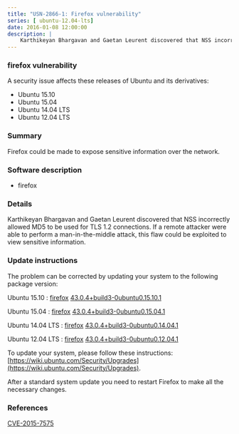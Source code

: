 ```yaml
---
title: "USN-2866-1: Firefox vulnerability"
series: [ ubuntu-12.04-lts]
date: 2016-01-08 12:00:00
description: |
    Karthikeyan Bhargavan and Gaetan Leurent discovered that NSS incorrectly allowed MD5 to be used for TLS 1.2 connections. If a remote attacker were able to perform a man-in-the-middle attack, this flaw could be exploited to view sensitive information. 
--- 
```

 
 


### firefox vulnerability

A security issue affects these releases of Ubuntu and its derivatives:

* Ubuntu 15.10
* Ubuntu 15.04
* Ubuntu 14.04 LTS
* Ubuntu 12.04 LTS

### Summary

Firefox could be made to expose sensitive information over the network. 

### Software description

* firefox 

### Details

Karthikeyan Bhargavan and Gaetan Leurent discovered that NSS incorrectly allowed MD5 to be used for TLS 1.2 connections. If a remote attacker were able to perform a man-in-the-middle attack, this flaw could be exploited to view sensitive information. 

### Update instructions

The problem can be corrected by updating your system to the following package version:

Ubuntu 15.10
 : [firefox](https://launchpad.net/ubuntu/+source/firefox) <span> [43.0.4+build3-0ubuntu0.15.10.1](https://launchpad.net/ubuntu/+source/firefox/43.0.4+build3-0ubuntu0.15.10.1) </span> 

Ubuntu 15.04
 : [firefox](https://launchpad.net/ubuntu/+source/firefox) <span> [43.0.4+build3-0ubuntu0.15.04.1](https://launchpad.net/ubuntu/+source/firefox/43.0.4+build3-0ubuntu0.15.04.1) </span> 

Ubuntu 14.04 LTS
 : [firefox](https://launchpad.net/ubuntu/+source/firefox) <span> [43.0.4+build3-0ubuntu0.14.04.1](https://launchpad.net/ubuntu/+source/firefox/43.0.4+build3-0ubuntu0.14.04.1) </span> 

Ubuntu 12.04 LTS
 : [firefox](https://launchpad.net/ubuntu/+source/firefox) <span> [43.0.4+build3-0ubuntu0.12.04.1](https://launchpad.net/ubuntu/+source/firefox/43.0.4+build3-0ubuntu0.12.04.1) </span> 

To update your system, please follow these instructions: [https://wiki.ubuntu.com/Security/Upgrades](https://wiki.ubuntu.com/Security/Upgrades).

After a standard system update you need to restart Firefox to make all the necessary changes. 

### References

 
 [CVE-2015-7575](http://people.ubuntu.com/~ubuntu-security/cve/CVE-2015-7575)
 


